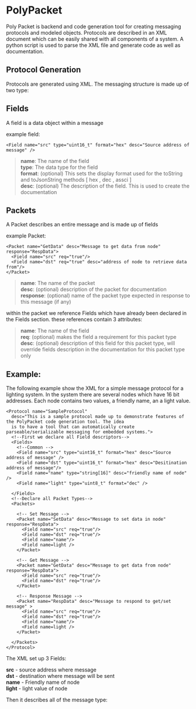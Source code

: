 # PolyPacket

Poly Packet is backend and code generation tool for creating messaging protocols and modeled objects. Protocols are described in an XML document which can be easily shared with all components of a system. A python script is used to parse the XML file and generate code as well as documentation.

## Protocol Generation

Protocols are generated using XML. The messaging structure is made up of two type:

## Fields
 A field is a data object within a message


example field:

```
<Field name="src" type="uint16_t" format="hex" desc="Source address of message" />
```
> **name**: The name of the field <br/>
> **type**: The data type for the field  <br/>
> **format**: (optional)  This sets the display format used for the toString and toJsonString methods [ hex , dec , assci ]  <br/>
> **desc**: (optional)  The description of the field. This is used to create the documentation  <br/>

## Packets
A Packet describes an entire message and is made up of fields

example Packet:

```
<Packet name="GetData" desc="Message to get data from node" response="RespData">
  <Field name="src" req="true"/>
  <Field name="dst" req="true" desc="address of node to retrieve data from"/>
</Packet>
```

> **name**: The name of the packet <br/>
> **desc**: (optional)  description of the packet for documentation <br/>
> **response**: (optional) name of the packet type expected in response to this message (if any)

within the packet we reference Fields which have already been declared in the Fields section. these references contain 3 attributes:

> **name**: The name of the field<br/>
> **req**: (optional)  makes the field a requirement for this packet type <br/>
> **desc**: (optional) description of this field for this packet type, will override fields description in the documentation for this packet type only

## Example:

The following example show the XML for a simple message protocol for a lighting system. In the system there are several nodes which have 16 bit addresses. Each node contains two values, a friendly name, an a light value.


```
<Protocol name="SampleProtocol"
  desc="This is a sample protocol made up to demonstrate features of the PolyPacket code generation tool. The idea
  is to have a tool that can automatically create parseable/serializable messaging for embedded systems.">
  <!--First we declare all Field descriptors-->
  <Fields>
    <!--Common -->
    <Field name="src" type="uint16_t" format="hex" desc="Source address of message" />
    <Field name="dst" type="uint16_t" format="hex" desc="Desitination address of message"/>
    <Field name="name" type="string[16]" desc="friendly name of node" />
    <Field name="light" type="uint8_t" format="dec" />

  </Fields>
  <!--Declare all Packet Types-->
  <Packets>

    <!-- Set Message -->
    <Packet name="SetData" desc="Message to set data in node" response="RespData">
      <Field name="src" req="true"/>
      <Field name="dst" req="true"/>
      <Field name="name"/>
      <Field name=light />
    </Packet>

    <!-- Get Message -->
    <Packet name="GetData" desc="Message to get data from node" response="RespData">
      <Field name="src" req="true"/>
      <Field name="dst" req="true"/>
    </Packet>

    <!-- Response Message -->
    <Packet name="RespData" desc="Message to respond to get/set message" >
      <Field name="src" req="true"/>
      <Field name="dst" req="true"/>
      <Field name="name"/>
      <Field name=light />
    </Packet>

  </Packets>
</Protocol>

```
The XML set up 3 Fields:

**src** - source address where message </br>
**dst** - destination where message will be sent <br/>
**name** - Friendly name of node <br/>
**light** - light value of node <br/>

Then it describes all of the message type:
